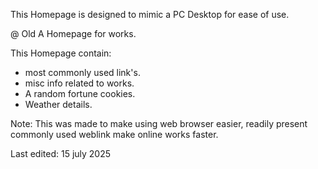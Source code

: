 This Homepage is designed to mimic a PC Desktop for ease of use. 

@ Old
A Homepage for works. 

This Homepage contain:
 - most commonly used link's.
 - misc info related to works.
 - A random fortune cookies.
 - Weather details.

Note:
 This was made to make using web browser easier, readily present commonly used weblink make online works faster.


Last edited: 15 july 2025
